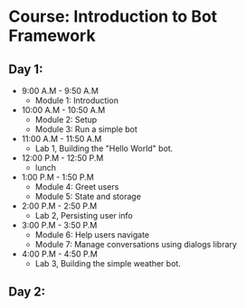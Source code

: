# Course: Introduction to Bot Framework

## Day 1:
* 9:00 A.M - 9:50 A.M
  - Module 1: Introduction
* 10:00 A.M - 10:50 A.M
  - Module 2: Setup
  - Module 3: Run a simple bot
* 11:00 A.M - 11:50 A.M
  - Lab 1, Building the "Hello World" bot.
* 12:00 P.M - 12:50 P.M
  - lunch
* 1:00 P.M - 1:50 P.M
  - Module 4: Greet users
  - Module 5: State and storage
* 2:00 P.M - 2:50 P.M
  - Lab 2, Persisting user info
* 3:00 P.M - 3:50 P.M
  - Module 6: Help users navigate
  - Module 7: Manage conversations using dialogs library
* 4:00 P.M - 4:50 P.M
  - Lab 3, Building the simple weather bot.

## Day 2:
